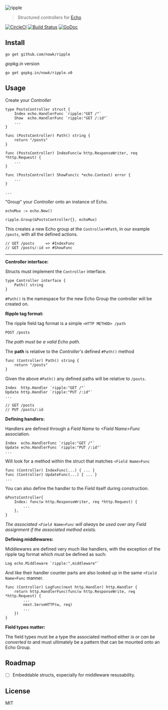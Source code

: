 ![ripple][splash]

> Structured controllers for [Echo](https://github.com/labstack/echo)

[![CircleCI](https://circleci.com/gh/nowk/ripple.svg?style=svg)][circleci]
[![Build Status](http://img.shields.io/travis/nowk/ripple.svg?style=flat-square)][travis]
[![GoDoc](http://img.shields.io/badge/go-documentation-blue.svg?style=flat-square)][godoc]


## Install

    go get github.com/nowk/ripple

*gopkg.in* version

    go get gopkg.in/nowk/ripple.v0



## Usage

Create your *Controller*

    type PostsController struct {
        Index echo.HandlerFunc `ripple:"GET /"`
        Show  echo.HandlerFunc `ripple:"GET /:id"`
        ...
    }

    func (PostsController) Path() string {
        return "/posts"
    }

    func (PostsController) IndexFunc(w http.ResponseWriter, req *http.Request) {
        ...
    }

    func (PostsController) ShowFunc(c *echo.Context) error {
        ...
    }

    ...

"Group" your *Controller* onto an instance of Echo.

    echoMux := echo.New()

    ripple.Group(&PostsController{}, echoMux)

This creates a new Echo group at the `Controller#Path`, in our example `/posts`, 
with all the defined actions.

    // GET /posts     => #IndexFunc
    // GET /posts/:id => #ShowFunc

---

__Controller interface:__

Structs must implement the `Controller` interface.

    type Controller interface {
        Path() string
    }

`#Path()` is the namespace for the new Echo Group the controller will be created 
on.


__Ripple tag format:__

The ripple field tag format is a simple `<HTTP METHOD> /path`

    POST /posts

*The path must be a valid Echo path.*

The __path__ is relative to the *Controller's* defined `#Path()` method

    func (Controller) Path() string {
        return "/posts"
    }

Given the above `#Path()` any defined paths will be relative to `/posts`.

    Index  http.Handler `ripple:"GET /"`
    Update http.Handler `ripple:"PUT /:id"`
    ...

    // GET /posts
    // PUT /posts/:id


__Defining handlers:__

Handlers are defined through a *Field Name* to *\<Field Name>Func* association.

    Index  echo.HandlerFunc `ripple:"GET /"`
    Update echo.HandlerFunc `ripple:"PUT /:id"`
    ...

Will look for a method within the struct that matches `<Field Name>Func`

    func (Controller) IndexFunc(...) { ... }
    func (Controller) UpdateFunc(...) { ... }
    ...

You can also define the handler to the *Field* itself during construction.

    &PostsController{
        Index: func(w http.ResponseWriter, req *http.Request) {
            ...
        },
    }

*The associated `<Field Name>Func` will always be used over any Field assignment
if the associated method exists.*


__Defining middlewares:__

Middlewares are defined very much like handlers, with the exception of the 
ripple tag format which must be defined as such:

    Log echo.Middleware `ripple:",middleware"`

And like their handler counter parts are also looked up in the same 
`<Field Name>Func` manner.

    func (Controller) LogFunc(next http.Handler) http.Handler {
        return http.HandlerFunc(func(w http.ResponseWrite, req *http.Request) {
            ...
            next.ServeHTTP(w, req)
            ...
        })
    }


__Field types matter:__

The field types must be a type the associated method either *is or can be 
converted to* and must ultimately be a pattern that can be mounted onto an Echo 
Group.


## Roadmap

- [ ] Embeddable structs, especially for middleware resusability.


## License

MIT


[splash]: https://s3.amazonaws.com/assets.github.com/splash-ripple.svg
[circleci]: https://circleci.com/gh/nowk/ripple
[travis]: https://travis-ci.org/nowk/ripple
[godoc]: http://godoc.org/gopkg.in/nowk/ripple.v0
